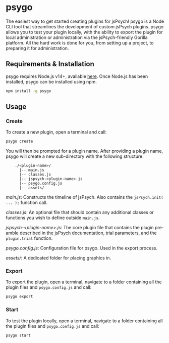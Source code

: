 <h1>psygo</h1>

The easiest way to get started creating plugins for jsPsych! psygo is a Node CLI tool that streamlines the development of custom jsPsych plugins. psygo allows you to test your plugin locally, with the ability to export the plugin for local administration or administration via the jsPsych-friendly Gorilla platform. All the hard work is done for you, from setting up a project, to preparing it for administration.

## Requirements & Installation

psygo requires Node.js v14+, available [here](https://nodejs.org/). Once Node.js has been installed, psygo can be installed using npm.

```bash
npm install -g psygo
```

## Usage

### Create

To create a new plugin, open a terminal and call:
```bash
psygo create
```
You will then be prompted for a plugin name. After providing a plugin name, psygo will create a new sub-directory with the following structure:

```
    ./<plugin-name>/
      |-- main.js
      |-- classes.js
      |-- jspsych-<plugin-name>.js
      |-- psygo.config.js
      |-- assets/
```

*main.js*: Constructs the timeline of jsPsych. Also contains the `jsPsych.init( ... );` function call.

*classes.js*: An optional file that should contain any additional classes or functions you wish to define outside `main.js`.

*jspsych-\<plugin-name\>.js*: The core plugin file that contains the plugin pre-amble described in the jsPsych documentation, trial parameters, and the `plugin.trial` function.

*psygo.config.js*: Configuration file for psygo. Used in the export process.

*assets/*: A dedicated folder for placing graphics in.

### Export

To export the plugin, open a terminal, navigate to a folder containing all the plugin files and `psygo.config.js` and call:
```bash 
psygo export
```

### Start

To test the plugin locally, open a terminal, navigate to a folder containing all the plugin files and `psygo.config.js` and call:
```bash
psygo start
```
